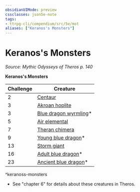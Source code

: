 ```yaml
---
obsidianUIMode: preview
cssclasses: json5e-note
tags:
- ttrpg-cli/compendium/src/5e/mot
aliases: ["Keranos's Monsters"]
---
```

# Keranos's Monsters
*Source: Mythic Odysseys of Theros p. 140* 

**Keranos's Monsters**

| Challenge | Creature |
|-----------|----------|
| 2 | [Centaur](centaur.md) |
| 3 | [Akroan hoplite](akroan-hoplite-mot.md) |
| 3 | [Blue dragon wyrmling](blue-dragon-wyrmling.md)* |
| 5 | [Air elemental](air-elemental.md) |
| 7 | [Theran chimera](theran-chimera-mot.md) |
| 9 | [Young blue dragon](young-blue-dragon.md)* |
| 13 | [Storm giant](storm-giant.md) |
| 16 | [Adult blue dragon](adult-blue-dragon.md)* |
| 23 | [Ancient blue dragon](ancient-blue-dragon.md)* |
^keranoss-monsters

* See "chapter 6" for details about these creatures in Theros.